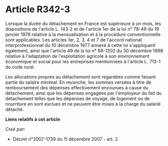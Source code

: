 # Article R342-3

Lorsque la durée du détachement en France est supérieure à un mois, les dispositions de l'article L. 143-2 et de l'article
1er de la loi n° 78-49 du 19 janvier 1978 relative à la mensualisation et à la procédure conventionnelle sont applicables.
Les articles 1er, 2, 3, 4 et 7 de l'accord national interprofessionnel du 10 décembre 1977 annexé à cette loi s'appliquent
également, ainsi que l'article 49 de la loi n° 88-1202 du 30 décembre 1988 relative à l'adaptation de l'exploitation agricole
à son environnement économique et social pour les entreprises mentionnées à l'article L. 713-1 du code rural. 

Les allocations propres au détachement sont regardées comme faisant partie du salaire minimal. En revanche, les sommes
versées à titre de remboursement des dépenses effectivement encourues à cause du détachement, ainsi que les dépenses engagées
par l'employeur du fait du détachement telles que les dépenses de voyage, de logement ou de nourriture en sont exclues et ne
peuvent être mises à la charge du salarié détaché.

**Liens relatifs à cet article**

_Créé par_:

  - Décret n°2007-1739 du 11 décembre 2007 - art. 2
